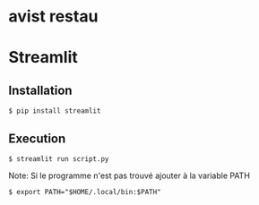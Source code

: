 # avist restau

# Streamlit
## Installation
```shell
$ pip install streamlit
```
## Execution
```shell
$ streamlit run script.py
```
Note:
Si le programme n'est pas trouvé ajouter à la variable PATH

``` shell
$ export PATH="$HOME/.local/bin:$PATH"
```
